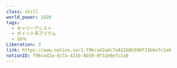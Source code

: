 ```yaml
---
class: skill
world_power: 1920
tags:
  - キャリーアシスト
  - ポイント系アイテム
  - 10％
Liberation: 3
link: https://www.notion.so/1-f96cad2adc7a421b8b590f31b6e7c1a8
notionID: f96cad2a-dc7a-421b-8b59-0f31b6e7c1a8
---
```

